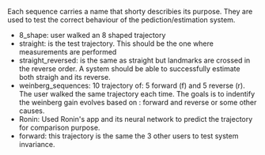 Each sequence carries a name that shorty describies its purpose. They are used to test the correct behaviour of the pediction/estimation system.
- 8\_shape: user walked an 8 shaped trajectory
- straight: is the test trajectory. This should be the one where measurements are performed
- straight\_reversed: is the same as straight but landmarks are crossed in the reverse order. A system should be able to successfully estimate both straigh and its reverse.
- weinberg\_sequences: 10 trajectory of: 5 forward (f) and 5 reverse (r). The user walked the same trajectory each time. The goals is to indentify the weinberg gain evolves based on : forward and reverse or some other causes.
- Ronin: Used Ronin's app and its neural network to predict the trajectory for comparison purpose.
- forward: this trajectory is the same the 3 other users to test system invariance.